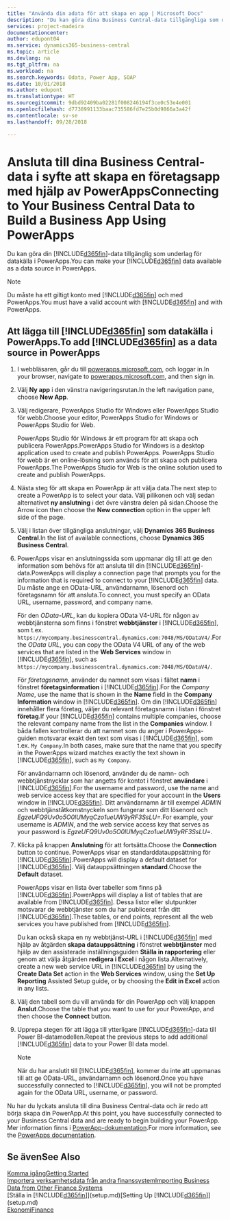 ```yaml
---
title: "Använda din adata för att skapa en app | Microsoft Docs"
description: "Du kan göra dina Business Central-data tillgängliga som datakälla och ange en OData-URL för dina webbtjänster för att skapa en företagsapp med PowerApps."
services: project-madeira
documentationcenter: 
author: edupont04
ms.service: dynamics365-business-central
ms.topic: article
ms.devlang: na
ms.tgt_pltfrm: na
ms.workload: na
ms.search.keywords: Odata, Power App, SOAP
ms.date: 10/01/2018
ms.author: edupont
ms.translationtype: HT
ms.sourcegitcommit: 9dbd92409ba02281f008246194f3ce0c53e4e001
ms.openlocfilehash: d7738991133baac735586fd7e25b0d9866a3a42f
ms.contentlocale: sv-se
ms.lasthandoff: 09/28/2018

---
```

# <a name="connecting-to-your-business-central-data-to-build-a-business-app-using-powerapps"></a><span data-ttu-id="7de9e-103">Ansluta till dina Business Central-data i syfte att skapa en företagsapp med hjälp av PowerApps</span><span class="sxs-lookup"><span data-stu-id="7de9e-103">Connecting to Your Business Central Data to Build a Business App Using PowerApps</span></span>
<span data-ttu-id="7de9e-104">Du kan göra din [!INCLUDE[d365fin](includes/d365fin_md.md)]-data tillgänglig som underlag för datakälla i PowerApps.</span><span class="sxs-lookup"><span data-stu-id="7de9e-104">You can make your [!INCLUDE[d365fin](includes/d365fin_md.md)] data available as a data source in PowerApps.</span></span>  

> [!NOTE]  
>   <span data-ttu-id="7de9e-105">Du måste ha ett giltigt konto med [!INCLUDE[d365fin](includes/d365fin_md.md)] och med PowerApps.</span><span class="sxs-lookup"><span data-stu-id="7de9e-105">You must have a valid account with [!INCLUDE[d365fin](includes/d365fin_md.md)] and with PowerApps.</span></span>  

## <a name="to-add-included365finincludesd365finmdmd-as-a-data-source-in-powerapps"></a><span data-ttu-id="7de9e-106">Att lägga till [!INCLUDE[d365fin](includes/d365fin_md.md)] som datakälla i PowerApps.</span><span class="sxs-lookup"><span data-stu-id="7de9e-106">To add [!INCLUDE[d365fin](includes/d365fin_md.md)] as a data source in PowerApps</span></span>
1. <span data-ttu-id="7de9e-107">I webbläsaren, går du till [powerapps.microsoft.com](https://powerapps.microsoft.com/en-us/), och loggar in.</span><span class="sxs-lookup"><span data-stu-id="7de9e-107">In your browser, navigate to [powerapps.microsoft.com](https://powerapps.microsoft.com/en-us/), and then sign in.</span></span>
2. <span data-ttu-id="7de9e-108">Välj **Ny app** i den vänstra navigeringsrutan.</span><span class="sxs-lookup"><span data-stu-id="7de9e-108">In the left navigation pane, choose **New App**.</span></span>
3. <span data-ttu-id="7de9e-109">Välj redigerare, PowerApps Studio för Windows eller PowerApps Studio för webb.</span><span class="sxs-lookup"><span data-stu-id="7de9e-109">Choose your editor, PowerApps Studio for Windows or PowerApps Studio for Web.</span></span>

   <span data-ttu-id="7de9e-110">PowerApps Studio för Windows är ett program för att skapa och publicera PowerApps.</span><span class="sxs-lookup"><span data-stu-id="7de9e-110">PowerApps Studio for Windows is a desktop application used to create and publish PowerApps.</span></span> <span data-ttu-id="7de9e-111">PowerApps Studio för webb är en online-lösning som används för att skapa och publicera PowerApps.</span><span class="sxs-lookup"><span data-stu-id="7de9e-111">The PowerApps Studio for Web is the online solution used to create and publish PowerApps.</span></span>
4. <span data-ttu-id="7de9e-112">Nästa steg för att skapa en PowerApp är att välja data.</span><span class="sxs-lookup"><span data-stu-id="7de9e-112">The next step to create a PowerApp is to select your data.</span></span> <span data-ttu-id="7de9e-113">Välj pilikonen och välj sedan alternativet **ny anslutning** i det övre vänstra delen på sidan.</span><span class="sxs-lookup"><span data-stu-id="7de9e-113">Choose the Arrow icon then choose the **New connection** option in the upper left side of the page.</span></span>
5. <span data-ttu-id="7de9e-114">Välj i listan över tillgängliga anslutningar, välj **Dynamics 365 Business Central**.</span><span class="sxs-lookup"><span data-stu-id="7de9e-114">In the list of available connections, choose **Dynamics 365 Business Central**.</span></span>
6. <span data-ttu-id="7de9e-115">PowerApps visar en anslutningssida som uppmanar dig till att ge den information som behövs för att ansluta till din [!INCLUDE[d365fin](includes/d365fin_md.md)]-data.</span><span class="sxs-lookup"><span data-stu-id="7de9e-115">PowerApps will display a connection page that prompts you for the information that is required to connect to your [!INCLUDE[d365fin](includes/d365fin_md.md)] data.</span></span> <span data-ttu-id="7de9e-116">Du måste ange en OData-URL, användarnamn, lösenord och företagsnamn för att ansluta.</span><span class="sxs-lookup"><span data-stu-id="7de9e-116">To connect, you must specify an OData URL, username, password, and company name.</span></span>

   <span data-ttu-id="7de9e-117">För den *OData-URL*, kan du kopiera OData V4-URL för någon av webbtjänsterna som finns i fönstret **webbtjänster** i [!INCLUDE[d365fin](includes/d365fin_md.md)], som t.ex. `https://mycompany.businesscentral.dynamics.com:7048/MS/ODataV4/`.</span><span class="sxs-lookup"><span data-stu-id="7de9e-117">For the *OData URL*, you can copy the OData V4 URL of any of the web services that are listed in the **Web Services** window in [!INCLUDE[d365fin](includes/d365fin_md.md)], such as `https://mycompany.businesscentral.dynamics.com:7048/MS/ODataV4/`.</span></span>  

   <span data-ttu-id="7de9e-118">För *företagsnamn*, använder du namnet som visas i fältet **namn** i fönstret **företagsinformation** i [!INCLUDE[d365fin](includes/d365fin_md.md)].</span><span class="sxs-lookup"><span data-stu-id="7de9e-118">For the *Company Name*, use the name that is shown in the **Name** field in the **Company Information** window in [!INCLUDE[d365fin](includes/d365fin_md.md)].</span></span> <span data-ttu-id="7de9e-119">Om din [!INCLUDE[d365fin](includes/d365fin_md.md)] innehåller flera företag, väljer du relevant företagsnamn i listan i fönstret **företag**.</span><span class="sxs-lookup"><span data-stu-id="7de9e-119">If your [!INCLUDE[d365fin](includes/d365fin_md.md)] contains multiple companies, choose the relevant company name from the list in the **Companies** window.</span></span> <span data-ttu-id="7de9e-120">I båda fallen kontrollerar du att namnet som du anger i PowerApps-guiden motsvarar exakt den text som visas i [!INCLUDE[d365fin](includes/d365fin_md.md)], som t.ex. `My Company`.</span><span class="sxs-lookup"><span data-stu-id="7de9e-120">In both cases, make sure that the name that you specify in the PowerApps wizard matches exactly the text shown in [!INCLUDE[d365fin](includes/d365fin_md.md)], such as `My Company`.</span></span>

   <span data-ttu-id="7de9e-121">För användarnamn och lösenord, använder du de namn- och webbtjänstnycklar som har angetts för kontot i fönstret **användare** i [!INCLUDE[d365fin](includes/d365fin_md.md)].</span><span class="sxs-lookup"><span data-stu-id="7de9e-121">For the username and password, use the name and web service access key that are specified for your account in the **Users** window in [!INCLUDE[d365fin](includes/d365fin_md.md)].</span></span> <span data-ttu-id="7de9e-122">Ditt användarnamn är till exempel *ADMIN* och webbtjänståtkomstnyckeln som fungerar som ditt lösenord och *EgzeUFQ9Uv0o5O0lUMyqCzo1ueUW9yRF3SsLU=*.</span><span class="sxs-lookup"><span data-stu-id="7de9e-122">For example, your username is *ADMIN*, and the web service access key that serves as your password is *EgzeUFQ9Uv0o5O0lUMyqCzo1ueUW9yRF3SsLU=*.</span></span>
7. <span data-ttu-id="7de9e-123">Klicka på knappen **Anslutning** för att fortsätta.</span><span class="sxs-lookup"><span data-stu-id="7de9e-123">Choose the **Connection** button to continue.</span></span> <span data-ttu-id="7de9e-124">PowerApps visar en standarddatauppsättning för [!INCLUDE[d365fin](includes/d365fin_md.md)].</span><span class="sxs-lookup"><span data-stu-id="7de9e-124">PowerApps will display a default dataset for [!INCLUDE[d365fin](includes/d365fin_md.md)].</span></span> <span data-ttu-id="7de9e-125">Välj datauppsättningen **standard**.</span><span class="sxs-lookup"><span data-stu-id="7de9e-125">Choose the **Default** dataset.</span></span>

   <span data-ttu-id="7de9e-126">PowerApps visar en lista över tabeller som finns på [!INCLUDE[d365fin](includes/d365fin_md.md)].</span><span class="sxs-lookup"><span data-stu-id="7de9e-126">PowerApps will display a list of tables that are available from [!INCLUDE[d365fin](includes/d365fin_md.md)].</span></span> <span data-ttu-id="7de9e-127">Dessa listor eller slutpunkter motsvarar de webbtjänster som du har publicerat från ditt [!INCLUDE[d365fin](includes/d365fin_md.md)].</span><span class="sxs-lookup"><span data-stu-id="7de9e-127">These tables, or end points,  represent all the web services you have published from [!INCLUDE[d365fin](includes/d365fin_md.md)].</span></span>

   <span data-ttu-id="7de9e-128">Du kan också skapa en ny webbtjänst-URL i [!INCLUDE[d365fin](includes/d365fin_md.md)] med hjälp av åtgärden **skapa datauppsättning** i fönstret **webbtjänster** med hjälp av den assisterade inställningsguiden **Ställa in rapportering**  eller genom att välja åtgärden **redigera i Excel** i någon lista.</span><span class="sxs-lookup"><span data-stu-id="7de9e-128">Alternatively, create a new web service URL in [!INCLUDE[d365fin](includes/d365fin_md.md)] by using the **Create Data Set** action in the **Web Services** window, using the **Set Up Reporting** Assisted Setup guide, or by choosing the **Edit in Excel** action in any lists.</span></span>
8. <span data-ttu-id="7de9e-129">Välj den tabell som du vill använda för din PowerApp och välj knappen **Anslut**.</span><span class="sxs-lookup"><span data-stu-id="7de9e-129">Choose the table that you want to use for your PowerApp, and then choose the **Connect** button.</span></span>
9. <span data-ttu-id="7de9e-130">Upprepa stegen för att lägga till ytterligare [!INCLUDE[d365fin](includes/d365fin_md.md)]-data till Power BI-datamodellen.</span><span class="sxs-lookup"><span data-stu-id="7de9e-130">Repeat the previous steps to add additional [!INCLUDE[d365fin](includes/d365fin_md.md)] data to your Power BI data model.</span></span>

   > [!NOTE]  
   >    <span data-ttu-id="7de9e-131">När du har anslutit till [!INCLUDE[d365fin](includes/d365fin_md.md)], kommer du inte att uppmanas till att ge OData-URL, användarnamn och lösenord.</span><span class="sxs-lookup"><span data-stu-id="7de9e-131">Once you have successfully connected to [!INCLUDE[d365fin](includes/d365fin_md.md)], you will not be prompted again for the OData URL, username, or password.</span></span>

<span data-ttu-id="7de9e-132">Nu har du lyckats ansluta till dina Business Central-data och är redo att börja skapa din PowerApp.</span><span class="sxs-lookup"><span data-stu-id="7de9e-132">At this point, you have successfully connected to your Business Central data and are ready to begin building your PowerApp.</span></span> <span data-ttu-id="7de9e-133">Mer information finns i [ PowerApp-dokumentation](https://powerapps.microsoft.com/tutorials/getting-started/).</span><span class="sxs-lookup"><span data-stu-id="7de9e-133">For more information, see the [PowerApps documentation](https://powerapps.microsoft.com/tutorials/getting-started/).</span></span>

## <a name="see-also"></a><span data-ttu-id="7de9e-134">Se även</span><span class="sxs-lookup"><span data-stu-id="7de9e-134">See Also</span></span>
[<span data-ttu-id="7de9e-135">Komma igång</span><span class="sxs-lookup"><span data-stu-id="7de9e-135">Getting Started</span></span>](product-get-started.md)  
[<span data-ttu-id="7de9e-136">Importera verksamhetsdata från andra finanssystem</span><span class="sxs-lookup"><span data-stu-id="7de9e-136">Importing Business Data from Other Finance Systems</span></span>](across-import-data-configuration-packages.md)  
<span data-ttu-id="7de9e-137">[Ställa in [!INCLUDE[d365fin](includes/d365fin_md.md)]](setup.md)</span><span class="sxs-lookup"><span data-stu-id="7de9e-137">[Setting Up [!INCLUDE[d365fin](includes/d365fin_md.md)]](setup.md)</span></span>  
[<span data-ttu-id="7de9e-138">Ekonomi</span><span class="sxs-lookup"><span data-stu-id="7de9e-138">Finance</span></span>](finance.md)  

